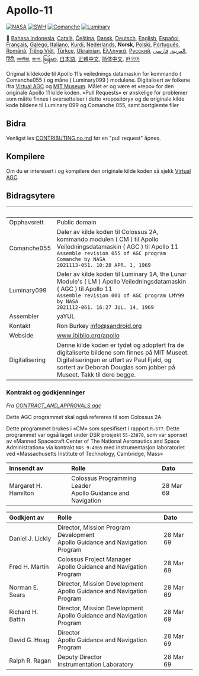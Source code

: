 # Apollo-11

[![NASA][1]][2]
[![SWH]][SWH_URL]
[![Comanche]][ComancheMilestone]
[![Luminary]][LuminaryMilestone]

🎌
[Bahasa Indonesia][ID],
[Català][CA],
[Čeština][CZ],
[Dansk][DA],
[Deutsch][DE],
[English][EN],
[Español][ES],
[Français][FR],
[Galego][GL],
[Italiano][IT],
[Kurdi][KU],
[Nederlands][NL],
**Norsk**,
[Polski][PL],
[Português][PT_BR],
[Română][RO],
[Tiếng Việt][VI],
[Türkçe][TR],
[Ukrainian][UA],
[Ελληνικά][GR],
[Русский][RU],
[العربية][AR],
[فارسی][FA],
[हिंदी][HI_IN],
[অসমীয়া][AS_IN],
[বাংলা][BD_BN],
[မြန်မာ][MM],
[日本語][JA],
[正體中文][ZH_TW],
[简体中文][ZH_CN],
[한국어][KO_KR]

[AR]:README.ar.md
[AS_IN]:README.as_in.md
[BD_BN]:README.bd_bn.md
[CA]:README.ca.md
[CZ]:README.cz.md
[DA]:README.da.md
[DE]:README.de.md
[EN]:README.md
[ES]:README.es.md
[FA]:README.fa.md
[FR]:README.fr.md
[GL]:README.gl.md
[GR]:README.gr.md
[HI_IN]:README.hi_in.md
[ID]:README.id.md
[IT]:README.it.md
[JA]:README.ja.md
[KO_KR]:README.ko_kr.md
[KU]:README.ku.md
[LT]:README.lt.md
[MM]:README.mm.md
[NL]:README.nl.md
[NO]:README.no.md
[PL]:README.pl.md
[PT_BR]:README.pt_br.md
[RO]:README.ro.md
[RU]:README.ru.md
[TR]:README.tr.md
[UA]:README.ua.md
[VI]:README.vi.md
[ZH_CN]:README.zh_cn.md
[ZH_TW]:README.zh_tw.md

Original kildekode til Apollo 11’s veilednings datamaskin for kommando ( Comanche055 ) og måne ( Luminary099 ) modulene. Digitalisert av folkene ifra [Virtual AGC][3] og [MIT Museum][4]. Målet er og være et «repo» for den originale Apollo 11 kilde koden. «Pull Requests» er ønskelige for problemer som måtte finnes i oversettelser i dette «repository» og de originale kilde kode bildene til Luminary 099 og Comanche 055, samt bortglemte filer

## Bidra

Venligst les [CONTRIBUTING.no.md][7] før en "pull request" åpnes.

## Kompilere

Om du er interesert i og kompilere den originale kilde koden så sjekk [Virtual AGC][8].

## Bidragsytere

&nbsp;         | &nbsp;
:------------- | :-----
Opphavsrett    | Public domain
Comanche055    | Deler av kilde koden til Colossus 2A, kommando modulen ( CM ) til Apollo Veiledningsdatamaskin ( AGC ) til Apollo 11<br>`Assemble revision 055 of AGC program Comanche by NASA`<br>`2021113-051. 10:28 APR. 1, 1969`
Luminary099    | Deler av kilde koden til Luminary 1A, the Lunar Module's ( LM ) Apollo Veiledningsdatamaskin ( AGC ) til Apollo 11<br>`Assemble revision 001 of AGC program LMY99 by NASA`<br>`2021112-061. 16:27 JUL. 14, 1969`
Assembler      | yaYUL
Kontakt        | Ron Burkey <info@sandroid.org>
Webside        | www.ibiblio.org/apollo
Digitalisering | Denne kilde koden er tydet og adoptert fra de digitaliserte bildene som finnes på MIT Museet. Digitaliseringen er utført av Paul Fjeld, og sortert av Deborah Douglas som jobber på Museet. Takk til dere begge.

### Kontrakt og godkjenninger

*Fra [CONTRACT_AND_APPROVALS.agc]*

Dette AGC programmet skal også refereres til som Colossus 2A.

Dette programmet brukes i «CM» som spesifisert i rapport `R-577`. Dette programmet var også laget under DSR prosjekt `55-23870`, som var sponset av «Manned Spacecraft Center of The National Aeronautics and Space Administration» via kontrakt `NAS 9-4065` med instrumentasjon laboratoriet ved «Massachusetts Institute of Technology, Cambridge, Mass»

Innsendt av          | Rolle | Dato
:------------------- | :---- | :---
Margaret H. Hamilton | Colossus Programming Leader<br>Apollo Guidance and Navigation | 28 Mar 69

Godkjent av       | Rolle | Dato
:---------------- | :---- | :---
Daniel J. Lickly  | Director, Mission Program Development<br>Apollo Guidance and Navigation Program | 28 Mar 69
Fred H. Martin    | Colossus Project Manager<br>Apollo Guidance and Navigation Program | 28 Mar 69
Norman E. Sears   | Director, Mission Development<br>Apollo Guidance and Navigation Program | 28 Mar 69
Richard H. Battin | Director, Mission Development<br>Apollo Guidance and Navigation Program | 28 Mar 69
David G. Hoag     | Director<br>Apollo Guidance and Navigation Program | 28 Mar 69
Ralph R. Ragan    | Deputy Director<br>Instrumentation Laboratory | 28 Mar 69

[CONTRACT_AND_APPROVALS.agc]:https://github.com/chrislgarry/Apollo-11/blob/master/Comanche055/CONTRACT_AND_APPROVALS.agc
[1]:https://flat.badgen.net/badge/NASA/Mission%20Overview/0B3D91
[2]:https://www.nasa.gov/mission_pages/apollo/missions/apollo11.html
[3]:http://www.ibiblio.org/apollo/
[4]:http://web.mit.edu/museum/
[5]:http://www.ibiblio.org/apollo/ScansForConversion/Luminary099/
[6]:http://www.ibiblio.org/apollo/ScansForConversion/Comanche055/
[7]:https://github.com/chrislgarry/Apollo-11/blob/master/CONTRIBUTING.no.md
[8]:https://github.com/rburkey2005/virtualagc
[SWH]:https://flat.badgen.net/badge/Software%20Heritage/Archive/0B3D91
[SWH_URL]:https://archive.softwareheritage.org/browse/origin/https://github.com/chrislgarry/Apollo-11/
[Comanche]:https://flat.badgen.net/github/milestones/chrislgarry/Apollo-11/1
[ComancheMilestone]:https://github.com/chrislgarry/Apollo-11/milestone/1
[Luminary]:https://flat.badgen.net/github/milestones/chrislgarry/Apollo-11/2
[LuminaryMilestone]:https://github.com/chrislgarry/Apollo-11/milestone/2

